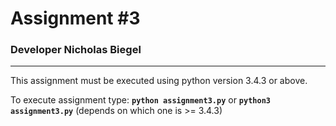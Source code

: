 # Assignment #3
### Developer Nicholas Biegel
---

This assignment must be executed using python version 3.4.3 or above.

To execute assignment type: **```python assignment3.py```** or **```python3 assignment3.py```** (depends on which one is >= 3.4.3)